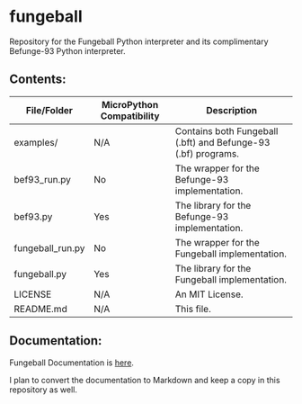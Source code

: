 # fungeball

Repository for the Fungeball Python interpreter and its complimentary Befunge-93 Python interpreter.

## Contents:

File/Folder | MicroPython Compatibility | Description
---|---|---
examples/ | N/A | Contains both Fungeball (.bft) and Befunge-93 (.bf) programs.
bef93_run.py | No | The wrapper for the Befunge-93 implementation.
bef93.py | Yes | The library for the Befunge-93 implementation.
fungeball_run.py | No | The wrapper for the Fungeball implementation.
fungeball.py | Yes | The library for the Fungeball implementation.
LICENSE | N/A | An MIT License.
README.md | N/A | This file.

## Documentation:

Fungeball Documentation is [here](https://esolangs.org/wiki/Fungeball).

I plan to convert the documentation to Markdown and keep a copy in this repository as well.
